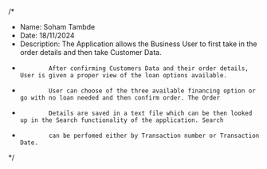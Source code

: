 /* 
 * Name: Soham Tambde
 * Date: 18/11/2024
 * Description: The Application allows the Business User to first take in the order details and then take Customer Data.
 *             After confirming Customers Data and their order details, User is given a proper view of the loan options available.
 *             User can choose of the three available financing option or go with no loan needed and then confirm order. The Order 
 *             Details are saved in a text file which can be then looked up in the Search functionality of the application. Search 
 *             can be perfomed either by Transaction number or Transaction Date.
 */
